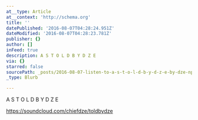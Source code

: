 ```yaml
---
at__type: Article
at__context: 'http://schema.org'
title: ''
datePublished: '2016-08-07T04:28:24.951Z'
dateModified: '2016-08-07T04:28:23.781Z'
publisher: {}
author: []
inFeed: true
description: A S T O L D B Y D Z E
via: {}
starred: false
sourcePath: _posts/2016-08-07-listen-to-a-s-t-o-l-d-b-y-d-z-e-by-dze-np-on-soundcloud.md
_type: Blurb

---
```

A S T O L D B Y D Z E

> 

https://soundcloud.com/chiefdze/toldbydze